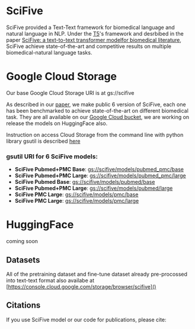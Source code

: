 # SciFive

SciFive provided a Text-Text framework for biomedical language and natural language in NLP. Under the [T5](https://github.com/google-research/text-to-text-transfer-transformer)'s framework and desrbibed in the paper [SciFive: a text-to-text transformer modelfor biomedical literature](), SciFive achieve state-of-the-art and competitive results on multiple biomedical-natural language tasks. 

# Google Cloud Storage 

Our base Google Cloud Storage URI is at gs://scifive


As described in our [paper](), we make public 6 version of SciFive, each one has been benchmarked to achieve state-of-the-art on different biomedical task. They are all available on our [Google Cloud bucket](https://console.cloud.google.com/storage/browser/scifive), we are working on release the models on HuggingFace also.

Instruction on access Cloud Storage from the command line with python library gsutil is described [here](https://cloud.google.com/storage/docs/gsutil)

### gsutil URI for 6 SciFive models:

* **SciFive Pubmed+PMC Base**: [gs://scifive/models/pubmed_pmc/base]() 
* **SciFive Pubmed+PMC Large**: [gs://scifive/models/pubmed_pmc/large]() 
* **SciFive Pubmed Base**: [gs://scifive/models/pubmed/base]() 
* **SciFive Pubmed+PMC Large**: [gs://scifive/models/pubmed/large]() 
* **SciFive PMC Large**: [gs://scifive/models/pmc/base]() 
* **SciFive PMC Large**: [gs://scifive/models/pmc/large]() 


# HuggingFace
coming soon

## Datasets

All of the pretraining dataset and fine-tune dataset already pre-procossed into text-text format also availabe at [https://console.cloud.google.com/storage/browser/scifive]()

## Citations
If you use SciFive model or our code for publications, please cite: 
``` ```

